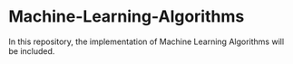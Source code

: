 # Machine-Learning-Algorithms
In this repository, the implementation of Machine Learning Algorithms will be included.
